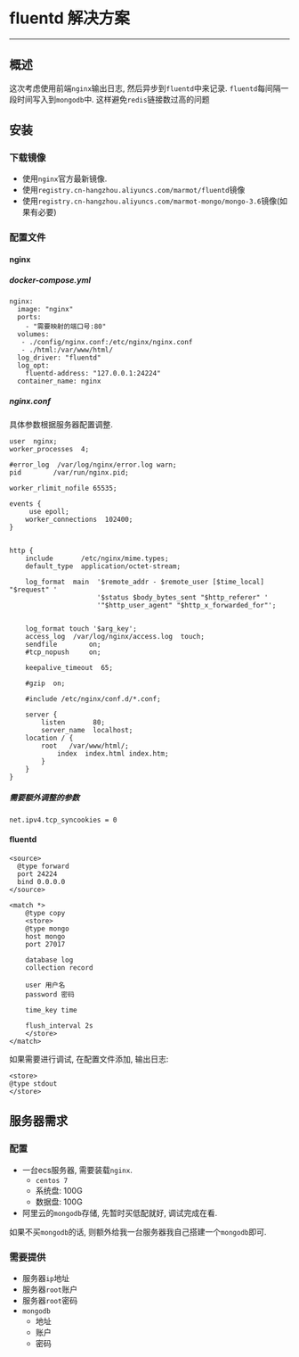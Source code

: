 # fluentd 解决方案

---

## 概述

这次考虑使用前端`nginx`输出日志, 然后异步到`fluentd`中来记录. `fluentd`每间隔一段时间写入到`mongodb`中. 这样避免`redis`链接数过高的问题

## 安装

### 下载镜像

* 使用`nginx`官方最新镜像.
* 使用`registry.cn-hangzhou.aliyuncs.com/marmot/fluentd`镜像
* 使用`registry.cn-hangzhou.aliyuncs.com/marmot-mongo/mongo-3.6`镜像(如果有必要)

### 配置文件

#### nginx

##### docker-compose.yml

```
nginx:
  image: "nginx"
  ports:
    - "需要映射的端口号:80"
  volumes:
   - ./config/nginx.conf:/etc/nginx/nginx.conf
   - ./html:/var/www/html/
  log_driver: "fluentd"
  log_opt:
    fluentd-address: "127.0.0.1:24224"
  container_name: nginx
```

##### nginx.conf

具体参数根据服务器配置调整.

```
user  nginx;
worker_processes  4;

#error_log  /var/log/nginx/error.log warn;
pid        /var/run/nginx.pid;

worker_rlimit_nofile 65535;

events {
     use epoll;
    worker_connections  102400;
}


http {
    include       /etc/nginx/mime.types;
    default_type  application/octet-stream;

    log_format  main  '$remote_addr - $remote_user [$time_local] "$request" '
                      '$status $body_bytes_sent "$http_referer" '
                      '"$http_user_agent" "$http_x_forwarded_for"';


    log_format touch '$arg_key';
    access_log  /var/log/nginx/access.log  touch;
    sendfile        on;
    #tcp_nopush     on;

    keepalive_timeout  65;

    #gzip  on;

    #include /etc/nginx/conf.d/*.conf;

    server {
        listen       80;
        server_name  localhost;
	location / {
	    root   /var/www/html/;
            index  index.html index.htm;
        }
    }
}
```

##### 需要额外调整的参数

```
net.ipv4.tcp_syncookies = 0
```

#### fluentd

```
<source>
  @type forward
  port 24224
  bind 0.0.0.0
</source>

<match *>
    @type copy
    <store>
    @type mongo
    host mongo
    port 27017

    database log
    collection record

    user 用户名
    password 密码
    
    time_key time

    flush_interval 2s
    </store>
</match>
```

如果需要进行调试, 在配置文件添加, 输出日志:

```
<store>
@type stdout
</store>
```

## 服务器需求

### 配置

* 一台ecs服务器, 需要装载`nginx`.
	* `centos 7`
	* 系统盘: 100G
	* 数据盘: 100G
* 阿里云的`mongodb`存储, 先暂时买低配就好, 调试完成在看.

如果不买`mongodb`的话, 则额外给我一台服务器我自己搭建一个`mongodb`即可.

### 需要提供

* 服务器`ip`地址
* 服务器`root`账户
* 服务器`root`密码
* `mongodb`
	* 地址
	* 账户
	* 密码
